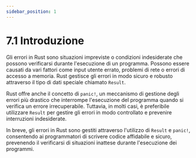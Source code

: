 ```yaml
---
sidebar_position: 1
---
```

# 7.1 Introduzione
Gli errori in Rust sono situazioni impreviste o condizioni indesiderate che possono verificarsi durante l'esecuzione di un programma. Possono essere causati da vari fattori come input utente errato, problemi di rete o errori di accesso a memoria. Rust gestisce gli errori in modo sicuro e robusto attraverso il tipo di dati speciale chiamato `Result`.

Rust offre anche il concetto di `panic!`, un meccanismo di gestione degli errori più drastico che interrompe l'esecuzione del programma quando si verifica un errore irrecuperabile. Tuttavia, in molti casi, è preferibile utilizzare `Result` per gestire gli errori in modo controllato e prevenire interruzioni indesiderate.

In breve, gli errori in Rust sono gestiti attraverso l'utilizzo di `Result` e `panic!`, consentendo ai programmatori di scrivere codice affidabile e sicuro, prevenendo il verificarsi di situazioni inattese durante l'esecuzione dei programmi.